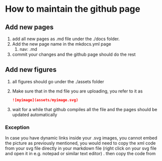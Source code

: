 # How to maintain the github page

## Add new pages

1. add all new pages as .md file under the ./docs folder.
2. Add the new page name in the mkdocs.yml page
   1. nav: <newfilename>.md
3. commit your changes and the github page should do the rest

## Add new figures

1. all figures should go under the ./assets folder

2. Make sure that in the md file you are uploading, you refer to it as 

   ```markdown
   ![myimage](assets/myimage.svg)
   ```

3. wait for a while that github compiles all the file and the pages should be updated automatically

### Exception

In case you have dynamic links inside your .svg images, you cannot embed the picture as previously mentioned, you would need to copy the xml code from your svg file directly in your markdown file (right click on your svg file and open it in e.g. notepad or similar text editor) . then copy the code from <svg > 

